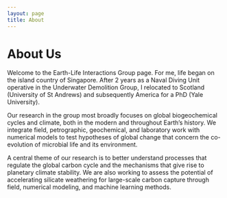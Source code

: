 ```yaml
---
layout: page
title: About
---
```


# About Us

Welcome to the Earth-Life Interactions Group page. For me, life began on the island country of Singapore. After 2 years as a Naval Diving Unit operative in the Underwater Demolition Group, I relocated to Scotland (University of St Andrews) and subsequently America for a PhD (Yale University).

Our research in the group most broadly focuses on global biogeochemical cycles and climate, both in the modern and throughout Earth’s history. We integrate field, petrographic, geochemical, and laboratory work with numerical models to test hypotheses of global change that concern the co-evolution of microbial life and its environment.

A central theme of our research is to better understand processes that regulate the global carbon cycle and the mechanisms that give rise to planetary climate stability. We are also working to assess the potential of accelerating silicate weathering for large-scale carbon capture through field, numerical modeling, and machine learning methods.
